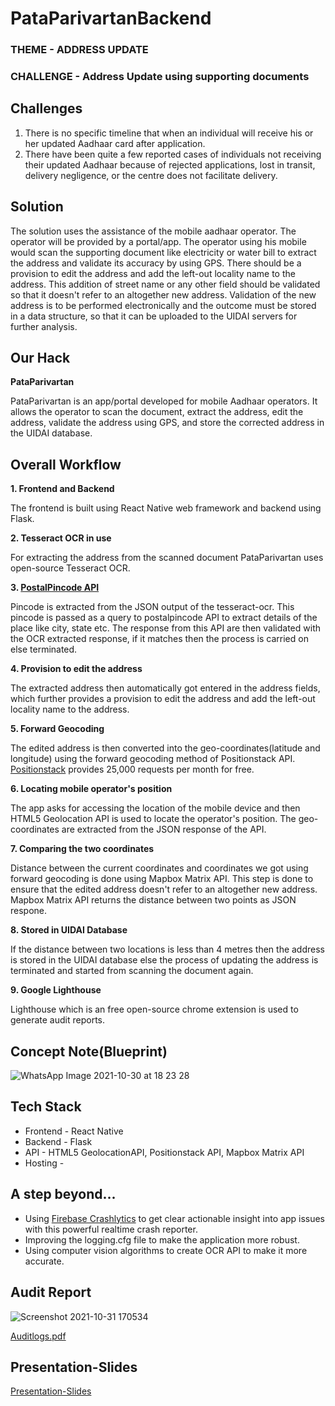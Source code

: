 # PataParivartanBackend

### THEME - ADDRESS UPDATE
### CHALLENGE - Address Update using supporting documents

## Challenges
1. There is no specific timeline that when an individual will receive his or her updated Aadhaar card after application.
2. There have been quite a few reported cases of individuals not receiving their updated Aadhaar because of rejected applications, lost in transit, delivery negligence, or the centre does not facilitate delivery.

## Solution
The solution uses the assistance of the mobile aadhaar operator. The operator will be provided by a portal/app. The operator using his mobile would scan the supporting document like electricity or water bill to extract the address and validate its accuracy by using GPS. There should be a provision to edit the address and add the left-out locality name to the address. This addition of street name or any other field should be validated so that it doesn't refer to an altogether new address. Validation of the new address is to be performed electronically and the outcome must be stored in a data structure, so that it can be uploaded to the UIDAI servers for further analysis. 

## Our Hack
**PataParivartan**

PataParivartan is an app/portal developed for mobile Aadhaar operators. It allows the operator to scan the document, extract the address, edit the address, validate the address using GPS, and store the corrected address in the UIDAI database.

## Overall Workflow
**1. Frontend and Backend**

The frontend is built using React Native web framework and backend using Flask. 

**2. Tesseract OCR in use**

For extracting the address from the scanned document PataParivartan uses open-source Tesseract OCR. 

**3. [PostalPincode API](http://www.postalpincode.in/Api-Details)**

Pincode is extracted from the JSON output of the tesseract-ocr. This pincode is passed as a query to postalpincode API to extract details of the place like city, state etc. The response from this API are then validated with the OCR extracted response, if it matches then the process is carried on else terminated.

**4. Provision to edit the address**

The extracted address then automatically got entered in the address fields, which further provides a provision to edit the address and add the left-out locality name to the address.

**5. Forward Geocoding**

The edited address is then converted into the geo-coordinates(latitude and longitude) using the forward geocoding method of Positionstack API. [Positionstack](https://positionstack.com/) provides 25,000 requests per month for free.

**6. Locating mobile operator's position**

The app asks for accessing the location of the mobile device and then HTML5 Geolocation API is used to locate the operator's position. The geo-coordinates are extracted from the JSON response of the API. 

**7. Comparing the two coordinates**

Distance between the current coordinates and coordinates we got using forward geocoding is done using Mapbox Matrix API. This step is done to ensure that the edited address doesn't refer to an altogether new address. Mapbox Matrix API returns the distance between two points as JSON respone.

**8. Stored in UIDAI Database**

If the distance between two locations is less than 4 metres then the address is stored in the UIDAI  database else the process of updating the address is terminated and started from scanning the document again.

**9. Google Lighthouse**

Lighthouse which is an free open-source chrome extension is used to generate audit reports.

## Concept Note(Blueprint)
![WhatsApp Image 2021-10-30 at 18 23 28](https://user-images.githubusercontent.com/69745609/139577963-c51fcbc2-76ab-44ce-9e08-63c7e4974d37.jpeg)

## Tech Stack
* Frontend - React Native
* Backend - Flask
* API - HTML5 GeolocationAPI, Positionstack API, Mapbox Matrix API
* Hosting - 

## A step beyond...
* Using [Firebase Crashlytics](https://firebase.google.com/docs/crashlytics) to get clear actionable insight into app issues with this powerful realtime crash reporter.
* Improving the logging.cfg file to make the application more robust.
* Using computer vision algorithms to create OCR API to make it more accurate.

## Audit Report
![Screenshot 2021-10-31 170534](https://user-images.githubusercontent.com/69745609/139581400-b42de443-1010-4e32-9022-be7454603063.png)

[Auditlogs.pdf](https://github.com/MPUATFORCES/PataParivartanBackend/files/7448532/Auditlogs.pdf)

## Presentation-Slides
[Presentation-Slides](https://www.canva.com/design/DAEuH3MhCrU/share/preview?token=Ic546kbhcW22ZJP5prKIKA&role=EDITOR&utm_content=DAEuH3MhCrU&utm_campaign=designshare&utm_medium=link&utm_source=sharebutton)
